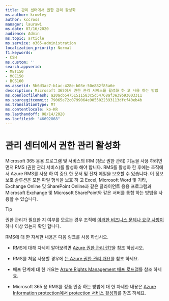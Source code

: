 ```yaml
---
title: 관리 센터에서 권한 관리 활성화
ms.author: krowley
author: kccross
manager: laurawi
ms.date: 07/16/2020
audience: Admin
ms.topic: article
ms.service: o365-administration
localization_priority: Normal
f1.keywords:
- CSH
ms.custom: ''
search.appverid:
- MET150
- MOE150
- BCS160
ms.assetid: 5b6d3ac7-b1ac-428e-b03e-50e882f85a6e
description: Microsoft 365에서 권한 관리 서비스를 활성화 하 고 사용 하는 방법
ms.openlocfilehash: a20acb54751511583c5d54768af3e39b93003311
ms.sourcegitcommit: 79065e72c0799064e9055022393113dfcf40eb4b
ms.translationtype: MT
ms.contentlocale: ko-KR
ms.lasthandoff: 08/14/2020
ms.locfileid: "46692868"
---
```

# <a name="activate-rights-management-in-the-admin-center"></a>관리 센터에서 권한 관리 활성화

Microsoft 365 응용 프로그램 및 서비스의 IRM (정보 권한 관리) 기능을 사용 하려면 먼저 RMS (권한 관리 서비스)를 활성화 해야 합니다. RMS를 활성화 한 후에는 조직에서 Azure RMS를 사용 하 여 중요 한 문서 및 전자 메일을 보호할 수 있습니다. 이 정보 보호 솔루션은 모든 파일 형식을 보호 하 고 Excel, Microsoft Word 및 기타, Exchange Online 및 SharePoint Online과 같은 클라이언트 응용 프로그램과 Microsoft Exchange 및 Microsoft SharePoint와 같은 서버를 통합 하는 방법을 사용할 수 있습니다.
  
> [!TIP]
> 권한 관리가 필요한 지 여부를 모르는 경우 조직에 [이러한 비즈니스 문제나 요구 사항이](https://docs.microsoft.com/azure/information-protection/what-is-azure-rms#business-problems-solved-by-azure-rights-management)하나 이상 있는지 확인 합니다. 
  
RMS에 대 한 자세한 내용은 다음 링크를 사용 하십시오.
  
- RMS에 대해 자세히 알아보려면 [Azure 권한 관리 란?](https://docs.microsoft.com/rights-management/understand-explore/what-is-azure-rms)을 참조 하십시오.

- RMS를 처음 사용할 경우에 [는 Azure 권한 관리 개요](https://docs.microsoft.com/rights-management/understand-explore/azure-rights-management)를 참조 하세요.

- 배포 단계에 대 한 개요는 [Azure Rights Management 배포 로드맵](https://docs.microsoft.com/rights-management/plan-design/deployment-roadmap)를 참조 하세요.

- Microsoft 365 용 RMS를 정품 인증 하는 방법에 대 한 자세한 내용은 [Azure Information protection에서 protection 서비스 활성화](https://docs.microsoft.com/azure/information-protection/activate-service)를 참조 하세요.
